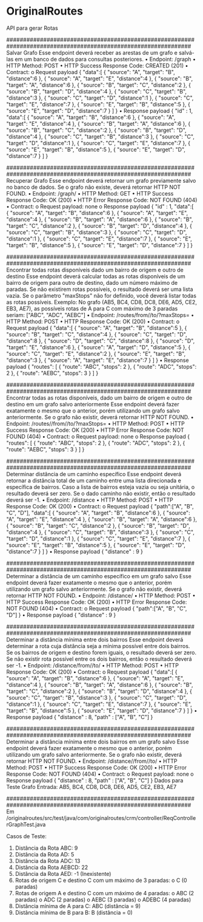 # OriginalRoutes
API para gerar Rotas

###############################################################################################################
Salvar Grafo
Esse endpoint deverá receber as arestas de um grafo e salvá-las em um banco de dados para consultas posteriores.
•	Endpoint: /graph
•	HTTP Method: POST
•	HTTP Success Response Code: CREATED (201)
•	Contract:
o	Request payload
{
  "data":[
    { 
      "source": "A", "target": "B", "distance":6
    },
    { 
      "source": "A", "target": "E", "distance":4
    },
    { 
      "source": "B", "target": "A", "distance":6
    },
    { 
      "source": "B", "target": "C", "distance":2
    },
    { 
      "source": "B", "target": "D", "distance":4
    },
    { 
      "source": "C", "target": "B", "distance":3
    },
    { 
      "source": "C", "target": "D", "distance":1
    },
    { 
      "source": "C", "target": "E", "distance":7
    },
    { 
      "source": "E",  "target": "B", "distance":5
    },
    { 
      "source": "E", "target": "D", "distance":7
    }
  ]
}
•	Response payload
{
  "id" : 1,
  "data":[
    { 
      "source": "A", "target": "B", "distance":6
    },
    { 
      "source": "A", "target": "E", "distance":4
    },
    { 
      "source": "B", "target": "A", "distance":6
    },
    { 
      "source": "B", "target": "C", "distance":2
    },
    { 
      "source": "B", "target": "D", "distance":4
    },
    { 
      "source": "C", "target": "B", "distance":3
    },
    { 
      "source": "C", "target": "D", "distance":1
    },
    { 
      "source": "C", "target": "E", "distance":7
    },
    { 
      "source": "E",  "target": "B", "distance":5
    },
    { 
      "source": "E", "target": "D", "distance":7
    }
  ]
}


###############################################################################################################
Recuperar Grafo
Esse endpoint deverá retornar um grafo previamente salvo no banco de dados. Se o grafo não existe, deverá retornar HTTP NOT FOUND.
•	Endpoint: /graph/<graphId>
•	HTTP Method: GET
•	HTTP Success Response Code: OK (200)
•	HTTP Error Response Code: NOT FOUND (404)
•	Contract:
o	Request payload: none
o	Response payload
{
  "id" : 1,
  "data":[
    { 
      "source": "A", "target": "B", "distance":6
    },
    { 
      "source": "A", "target": "E", "distance":4
    },
    { 
      "source": "B", "target": "A", "distance":6
    },
    { 
      "source": "B", "target": "C", "distance":2
    },
    { 
      "source": "B", "target": "D", "distance":4
    },
    { 
      "source": "C", "target": "B", "distance":3
    },
    { 
      "source": "C", "target": "D", "distance":1
    },
    { 
      "source": "C", "target": "E", "distance":7
    },
    { 
      "source": "E",  "target": "B", "distance":5
    },
    { 
      "source": "E", "target": "D", "distance":7
    }
  ]
}





###############################################################################################################
Encontrar todas rotas disponíveis dado um bairro de origem e outro de destino
Esse endpoint deverá calcular todas as rotas disponíveis de um bairro de origem para outro de destino, dado um número máximo de paradas. Se não existirem rotas possíveis, o resultado deverá ser uma lista vazia. Se o parâmetro "maxStops" não for definido, você deverá listar todas as rotas possíveis.
Exemplo: No grafo (AB5, BC4, CD8, DC8, DE6, AD5, CE2, EB3, AE7), as possíveis rotas de A para C com máximo de 3 paradas seriam: ["ABC", "ADC", "AEBC"]
•	Endpoint: /routes/from/<town1>/to/<town2>?maxStops=<maxStops>
•	HTTP Method: POST
•	HTTP Response Code: OK (200)
•	Contract:
o	Request payload
{
  "data":[
    { 
      "source": "A", "target": "B", "distance":5
    },
    { 
      "source": "B", "target": "C", "distance":4
    },
    { 
      "source": "C", "target": "D", "distance":8
    },
    { 
      "source": "D", "target": "C", "distance":8
    },
    { 
      "source": "D", "target": "E", "distance":6
    },
    { 
      "source": "A", "target": "D", "distance":5
    },
    { 
      "source": "C", "target": "E", "distance":2
    },
    { 
      "source": "E", "target": "B", "distance":3
    },
    { 
      "source": "A", "target": "E", "distance":7
    }
  ]
}
•	Response payload
{
  "routes": [
    {
      "route": "ABC",
      "stops": 2
    },
    {
      "route": "ADC",
      "stops": 2
    },
    {
      "route": "AEBC",
      "stops": 3
    }
  ]
}



###############################################################################################################
Encontrar todas as rotas disponíveis, dado um bairro de origem e outro de destino em um grafo salvo anteriormente
Esse endpoint deverá fazer exatamente o mesmo que o anterior, porém utilizando um grafo salvo anteriormente. Se o grafo não existir, deverá retornar HTTP NOT FOUND.
•	Endpoint: /routes/<graphId>/from/<town1>/to/<town2>?maxStops=<maxStops>
•	HTTP Method: POST
•	HTTP Success Response Code: OK (200)
•	HTTP Error Response Code: NOT FOUND (404)
•	Contract:
o	Request payload: none
o	Response payload
{
  "routes": [
    {
      "route": "ABC",
      "stops": 2
    },
    {
      "route": "ADC",
      "stops": 2
    },
    {
      "route": "AEBC",
      "stops": 3
    }
  ]
}



###############################################################################################################
Determinar distância de um caminho específico
Esse endpoint deverá retornar a distância total de um caminho entre uma lista direcionada e específica de bairros. Caso a lista de bairros esteja vazia ou seja unitária, o resultado deverá ser zero. Se o dado caminho não existir, então o resultado deverá ser -1.
•	Endpoint: /distance
•	HTTP Method: POST
•	HTTP Response Code: OK (200)
•	Contract:
o	Request payload
{
  "path":["A", "B", "C", "D"],
  "data":[
    { 
      "source": "A", "target": "B", "distance":6
    },
    { 
      "source": "A", "target": "E", "distance":4
    },
    { 
      "source": "B", "target": "A", "distance":6
    },
    { 
      "source": "B", "target": "C", "distance":2
    },
    { 
      "source": "B", "target": "D", "distance":4
    },
    { 
      "source": "C", "target": "B", "distance":3
    },
    { 
      "source": "C", "target": "D", "distance":1
    },
    { 
      "source": "C", "target": "E", "distance":7
    },
    { 
      "source": "E",  "target": "B", "distance":5
    },
    { 
      "source": "E", "target": "D", "distance":7
    }
  ]
}
•	Response payload
{
  "distance" : 9
}




###############################################################################################################
Determinar a distância de um caminho específico em um grafo salvo
Esse endpoint deverá fazer exatamente o mesmo que o anterior, porém utilizando um grafo salvo anteriormente. Se o grafo não existir, deverá retornar HTTP NOT FOUND.
•	Endpoint: /distance/<graphId>
•	HTTP Method: POST
•	HTTP Success Response Code: OK (200)
•	HTTP Error Response Code: NOT FOUND (404)
•	Contract:
o	Request payload
{
  "path":["A", "B", "C", "D"]
}
•	Response payload
{
  "distance" : 9
}



###############################################################################################################
Determinar a distância mínima entre dois bairros
Esse endpoint deverá determinar a rota cuja distância seja a mínima possível entre dois bairros. Se os bairros de origem e destino forem iguais, o resultado deverá ser zero. Se não existir rota possível entre os dois bairros, então o resultado deverá ser -1.
•	Endpoint: /distance/from/<town1>/to/<town2>
•	HTTP Method: POST
•	HTTP Response Code: OK (200)
•	Contract:
o	Request payload
{
  "data":[
    { 
      "source": "A", "target": "B", "distance":6
    },
    { 
      "source": "A", "target": "E", "distance":4
    },
    { 
      "source": "B", "target": "A", "distance":6
    },
    { 
      "source": "B", "target": "C", "distance":2
    },
    { 
      "source": "B", "target": "D", "distance":4
    },
    { 
      "source": "C", "target": "B", "distance":3
    },
    { 
      "source": "C", "target": "D", "distance":1
    },
    { 
      "source": "C", "target": "E", "distance":7
    },
    { 
      "source": "E",  "target": "B", "distance":5
    },
    { 
      "source": "E", "target": "D", "distance":7
    }
  ]
}
•	Response payload
{
  "distance" : 8,
  "path" : ["A", "B", "C"]
}



###############################################################################################################
Determinar a distância mínima entre dois bairros em um grafo salvo
Esse endpoint deverá fazer exatamente o mesmo que o anterior, porém utilizando um grafo salvo anteriormente. Se o grafo não existir, deverá retornar HTTP NOT FOUND.
•	Endpoint: /distance/<graphId>/from/<town1>/to/<town2>
•	HTTP Method: POST
•	HTTP Success Response Code: OK (200)
•	HTTP Error Response Code: NOT FOUND (404)
•	Contract:
o	Request payload: none
o	Response payload
{
  "distance" : 8,
  "path" : ["A", "B", "C"]
}
Dados para Teste
Grafo Entrada: AB5, BC4, CD8, DC8, DE6, AD5, CE2, EB3, AE7


###############################################################################################################
Em /originalroutes/src/test/java/com/originalroutes/crm/controller/ReqControllerGraphTest.java

Casos de Teste:
1.	Distância da Rota ABC: 9
2.	Distância da Rota AD: 5
3.	Distância da Rota ADC: 13
4.	Distância da Rota AEBCD: 22
5.	Distância da Rota AED: -1 (Inexistente)
6.	Rotas de origem C e destino C com um máximo de 3 paradas:
o	C (0 paradas)
7.	Rotas de origem A e destino C com um máximo de 4 paradas:
o	ABC (2 paradas)
o	ADC (2 paradas)
o	AEBC (3 paradas)
o	ADEBC (4 paradas)
8.	Distância mínima de A para C: ABC (distância = 9)
9.	Distância mínima de B para B: B (distância = 0)
